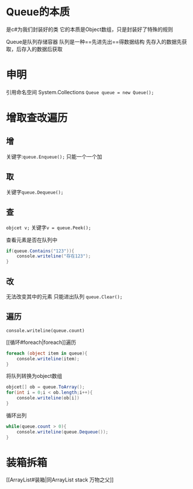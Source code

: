 # Queue的本质
是c#为我们封装好的类
它的本质是Object数组，只是封装好了特殊的规则

Queue是队列存储容器
队列是一种==先进先出==得数据结构
先存入的数据先获取，后存入的数据后获取

# 申明
引用命名空间 System.Collections
`Queue queue = new Queue();`

# 增取查改遍历

## 增
关键字:`queue.Enqueue();`
只能一个一个加

## 取
关键字`queue.Dequeue();`

## 查
`objcet v;`
关键字`v = queue.Peek();`

查看元素是否在队列中
```csharp
if(queue.Contains("123")){
	console.writeline("存在123");
}
```
## 改
无法改变其中的元素 只能进出队列
`queue.Clear();`
## 遍历
`console.writeline(queue.count)`

[[循环#foreach|foreach]]遍历
```csharp
foreach (object item in queue){
	console.writeline(item);
}
```

将队列转换为object数组
```csharp
objcet[] ob = queue.ToArray();
for(int i = 0;i < ob.length;i++){
	console.writeline(ob[i])
}
```

循环出列
```csharp
while(queue.count > 0){
	console.writeline(queue.Dequeue());
}
```

# 装箱拆箱
[[ArrayList#装箱|同ArrayList stack 万物之父]]